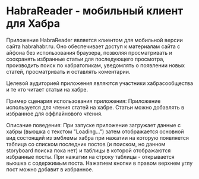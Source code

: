 HabraReader - мобильный клиент для Хабра
=============

Приложение HabraReader является клиентом для мобильной версии сайта habrahabr.ru.
Оно обеспечивает доступ к материалам сайта с айфона без использования браузера, позволяя
просматривать и соохранять избранные статьи для последующего просмотра, производить поиск по хабратопикам,
уведомлять о появлении новых статей, просматривать и оставлять коментарии.

Целевой аудиторией приложения являются участники хабрасообщества и те кто читает статьи на хабре.

Пример сценария использования приложения: 
Приложение используется для чтения статей на хабре. Статьи можно добавлять в избранное для оффлайнового чтения.

Описание поведения:
При запуске приложение загружает данные с хабры (вьюшка с текстом "Loading...")
затем отображается основной вид состоящий из эмблемы хабра при нажатии на которую появляется таблица со 
списком последних постов (и поиском, но данном storyboard поиска пока нет) и таблицы в которой отображаются избранные посты.
При нажатии на строку таблицы - открывается вьюшка с содержимым поста.
Нажатием кнопки в правом верхнем углу пост можно добавит в избранное.
